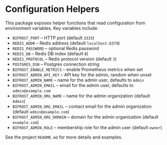 # Configuration Helpers

This package exposes helper functions that read configuration from
environment variables. Key variables include:

- `BIFROST_PORT` – HTTP port (default `3333`)
- `REDIS_ADDR` – Redis address (default `localhost:6379`)
- `REDIS_PASSWORD` – optional Redis password
- `REDIS_DB` – Redis DB index (default `0`)
- `REDIS_PROTOCOL` – Redis protocol version (default `3`)
- `POSTGRES_DSN` – Postgres connection string
- `BIFROST_ENABLE_METRICS` – enable Prometheus metrics when set
- `BIFROST_ADMIN_API_KEY` – API key for the admin, random when unset
- `BIFROST_ADMIN_NAME` – name for the admin user, defaults to `Admin`
- `BIFROST_ADMIN_EMAIL` – email for the admin user, defaults to `admin@example.com`
- `BIFROST_ADMIN_ORG_NAME` – name for the admin organization (default `Admin`)
- `BIFROST_ADMIN_ORG_EMAIL` – contact email for the admin organization (default `admin@example.com`)
- `BIFROST_ADMIN_ORG_DOMAIN` – domain for the admin organization (default `example.com`)
- `BIFROST_ADMIN_ROLE` – membership role for the admin user (default `owner`)

See the project `README.md` for more details and examples.
